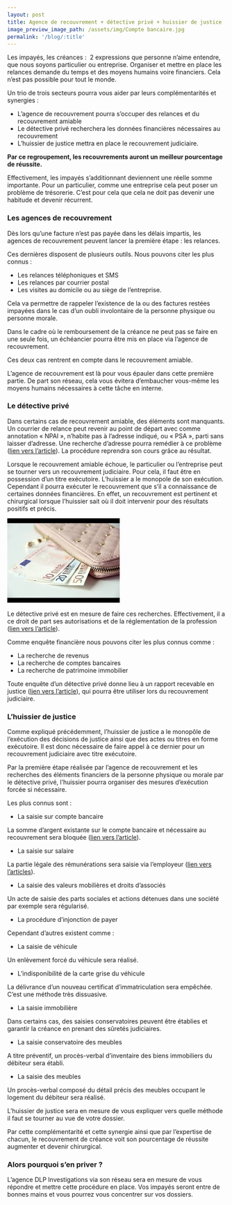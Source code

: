 ```yaml
---
layout: post
title: Agence de recouvrement + détective privé + huissier de justice
image_preview_image_path: /assets/img/Compte bancaire.jpg
permalink: '/blog/:title'
---
```


Les impay&eacute;s, les cr&eacute;ances :&nbsp; 2 expressions que personne n’aime entendre, que nous soyons particulier ou entreprise. Organiser et mettre en place les relances demande du temps et des moyens humains voire financiers. Cela n’est pas possible pour tout le monde.

Un trio de trois secteurs pourra vous aider par leurs compl&eacute;mentarit&eacute;s et synergies :

* L’agence de recouvrement pourra s’occuper des relances et du recouvrement amiable
* Le d&eacute;tective priv&eacute; recherchera les donn&eacute;es financi&egrave;res n&eacute;cessaires au recouvrement
* L’huissier de justice mettra en place le recouvrement judiciaire.

**Par ce regroupement, les recouvrements auront un meilleur pourcentage de r&eacute;ussite.**

Effectivement, les impay&eacute;s s’additionnant deviennent une r&eacute;elle somme importante. Pour un particulier, comme une entreprise cela peut poser un probl&egrave;me de tr&eacute;sorerie. C’est pour cela que cela ne doit pas devenir une habitude et devenir r&eacute;current.

### Les agences de recouvrement

D&egrave;s lors qu’une facture n’est pas pay&eacute;e dans les d&eacute;lais impartis, les agences de recouvrement peuvent lancer la premi&egrave;re &eacute;tape : les relances.

Ces derni&egrave;res disposent de plusieurs outils. Nous pouvons citer les plus connus :

* Les relances t&eacute;l&eacute;phoniques et SMS
* Les relances par courrier postal
* Les visites au domicile ou au si&egrave;ge de l’entreprise.

Cela va permettre de rappeler l’existence de la ou des factures rest&eacute;es impay&eacute;es dans le cas d’un oubli involontaire de la personne physique ou personne morale.

Dans le cadre o&ugrave; le remboursement de la cr&eacute;ance ne peut pas se faire en une seule fois, un &eacute;ch&eacute;ancier pourra &ecirc;tre mis en place via l’agence de recouvrement.

Ces deux cas rentrent en compte dans le recouvrement amiable.

L’agence de recouvrement est l&agrave; pour vous &eacute;pauler dans cette premi&egrave;re partie. De part son r&eacute;seau, cela vous &eacute;vitera d’embaucher vous-m&ecirc;me les moyens humains n&eacute;cessaires &agrave; cette t&acirc;che en interne.

### Le d&eacute;tective priv&eacute;

Dans certains cas de recouvrement amiable, des &eacute;l&eacute;ments sont manquants. Un courrier de relance peut revenir au point de d&eacute;part avec comme annotation &laquo; NPAI &raquo;, n’habite pas &agrave; l’adresse indiqu&eacute;, ou &laquo; PSA &raquo;, parti sans laisser d’adresse. Une recherche d’adresse pourra rem&eacute;dier &agrave; ce probl&egrave;me ([lien vers l’article](https://dlp-investigations.fr/recherche-de-debiteur/)). La proc&eacute;dure reprendra son cours gr&acirc;ce au r&eacute;sultat.

Lorsque le recouvrement amiable &eacute;choue, le particulier ou l’entreprise peut se tourner vers un recouvrement judiciaire. Pour cela, il faut &ecirc;tre en possession d’un titre ex&eacute;cutoire. L’huissier a le monopole de son ex&eacute;cution. Cependant il pourra ex&eacute;cuter le recouvrement que s’il a connaissance de certaines donn&eacute;es financi&egrave;res. En effet, un recouvrement est pertinent et chirurgical lorsque l’huissier sait o&ugrave; il doit intervenir pour des r&eacute;sultats positifs et pr&eacute;cis.

![](/assets/img/revenus.jpg)

Le d&eacute;tective priv&eacute; est en mesure de faire ces recherches. Effectivement, il a ce droit de part ses autorisations et de la r&eacute;glementation de la profession ([lien vers l’article](https://dlp-investigations.fr/le-code-de-deontologie/)).

Comme enqu&ecirc;te financi&egrave;re nous pouvons citer les plus connus comme :

* La recherche de revenus
* La recherche de comptes bancaires
* La recherche de patrimoine immobilier

Toute enqu&ecirc;te d’un d&eacute;tective priv&eacute; donne lieu &agrave; un rapport recevable en justice ([lien vers l’article](https://dlp-investigations.fr/la-recevabilite-dun-rapport-denquete-devant-les-tribunaux/)), qui pourra &ecirc;tre utiliser lors du recouvrement judiciaire.

### L’huissier de justice

Comme expliqu&eacute; pr&eacute;c&eacute;demment, l’huissier de justice a le monop&ocirc;le de l’ex&eacute;cution des d&eacute;cisions de justice ainsi que des actes ou titres en forme ex&eacute;cutoire. Il est donc n&eacute;cessaire de faire appel &agrave; ce dernier pour un recouvrement judiciaire avec titre ex&eacute;cutoire.

Par la premi&egrave;re &eacute;tape r&eacute;alis&eacute;e par l’agence de recouvrement et les recherches des &eacute;l&eacute;ments financiers de la personne physique ou morale par le d&eacute;tective priv&eacute;, l’huissier pourra organiser des mesures d’ex&eacute;cution forc&eacute;e si n&eacute;cessaire.

Les plus connus sont :

* La saisie sur compte bancaire

La somme d’argent existante sur le compte bancaire et n&eacute;cessaire au recouvrement sera bloqu&eacute;e ([lien vers l’article](https://dlp-investigations.fr/blog/saisie-sur-salaire-ou-compte-bancaire)).

* La saisie sur salaire

La partie l&eacute;gale des r&eacute;mun&eacute;rations sera saisie via l’employeur ([lien vers l’articles](https://dlp-investigations.fr/blog/saisie-sur-salaire-ou-compte-bancaire)).

* La saisie des valeurs mobili&egrave;res et droits d’associ&eacute;s

Un acte de saisie des parts sociales et actions d&eacute;tenues dans une soci&eacute;t&eacute; par exemple sera r&eacute;gularis&eacute;.

* La proc&eacute;dure d’injonction de payer

Cependant d’autres existent comme :

* La saisie de v&eacute;hicule

Un enl&egrave;vement forc&eacute; du v&eacute;hicule sera r&eacute;alis&eacute;.

* L’indisponibilit&eacute; de la carte grise du v&eacute;hicule

La d&eacute;livrance d’un nouveau certificat d’immatriculation sera emp&ecirc;ch&eacute;e. C’est une m&eacute;thode tr&egrave;s dissuasive.

* La saisie immobili&egrave;re

Dans certains cas, des saisies conservatoires peuvent &ecirc;tre &eacute;tablies et garantir la cr&eacute;ance en prenant des s&ucirc;ret&eacute;s judiciaires.

* La saisie conservatoire des meubles

A titre pr&eacute;ventif, un proc&egrave;s-verbal d’inventaire des biens immobiliers du d&eacute;biteur sera &eacute;tabli.

* La saisie des meubles

Un proc&egrave;s-verbal compos&eacute; du d&eacute;tail pr&eacute;cis des meubles occupant le logement du d&eacute;biteur sera r&eacute;alis&eacute;.

L’huissier de justice sera en mesure de vous expliquer vers quelle m&eacute;thode il faut se tourner au vue de votre dossier.

Par cette compl&eacute;mentarit&eacute; et cette synergie ainsi que par l’expertise de chacun, le recouvrement de cr&eacute;ance voit son pourcentage de r&eacute;ussite augmenter et devenir chirurgical.

### Alors pourquoi s’en priver ?

L’agence DLP Investigations via son r&eacute;seau sera en mesure de vous r&eacute;pondre et mettre cette proc&eacute;dure en place. Vos impay&eacute;s seront entre de bonnes mains et vous pourrez vous concentrer sur vos dossiers.